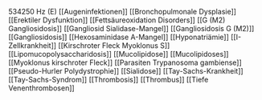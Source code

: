 534250 Hz (E)
[[Augeninfektionen]]
[[Bronchopulmonale Dysplasie]]
[[Erektiler Dysfunktion]]
[[Fettsäureoxidation Disorders]]
[[G (M2) Gangliosidosis]]
[[Gangliosid Sialidase-Mangel]]
[[Gangliosidosis G (M2)]]
[[Gangliosidosis]]
[[Hexosaminidase A-Mangel]]
[[Hyponatriämie]]
[[I-Zellkrankheit]]
[[Kirschroter Fleck Myoklonus S]]
[[Lipomucopolysaccharidosis]]
[[Mucolipidose]]
[[Mucolipidoses]]
[[Myoklonus kirschroter Fleck]]
[[Parasiten Trypanosoma gambiense]]
[[Pseudo-Hurler Polydystrophie]]
[[Sialidose]]
[[Tay-Sachs-Krankheit]]
[[Tay-Sachs-Syndrom]]
[[Thrombosis]]
[[Thrombus]]
[[Tiefe Venenthrombosen]]